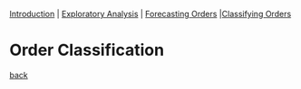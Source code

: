 [Introduction](./../index.md) | [Exploratory Analysis](./../pages/data_exploration.md) | [Forecasting Orders](./../pages/order_forecasting.md) |[Classifying Orders](./../pages/order_classification.md)
# Order Classification


[back](./../pages/order_classification.md)
